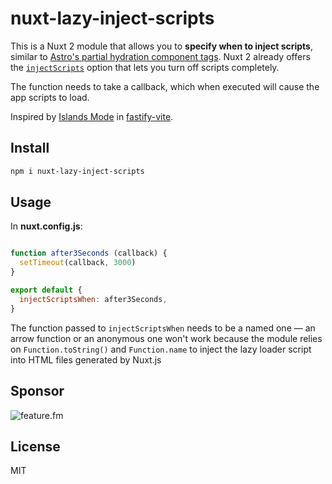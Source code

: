# nuxt-lazy-inject-scripts

This is a Nuxt 2 module that allows you to **specify when to inject scripts**, similar to [Astro's partial hydration component tags](https://docs.astro.build/core-concepts/component-hydration/). Nuxt 2 already offers the [`injectScripts`](https://nuxtjs.org/docs/configuration-glossary/configuration-render/#injectscripts) option that lets you turn off scripts completely.

The function needs to take a callback, which when executed will cause the app scripts to load.

Inspired by [Islands Mode](https://fastify-vite.dev/guide/island-mode.html) in [fastify-vite](https://fastify-vite.dev/).

## Install

```bash
npm i nuxt-lazy-inject-scripts
```

## Usage

In **nuxt.config.js**:

```js

function after3Seconds (callback) {
  setTimeout(callback, 3000)
}

export default {
  injectScriptsWhen: after3Seconds,
}
```

The function passed to `injectScriptsWhen` needs to be a named one — an arrow function or an anonymous one won't work because the module relies on `Function.toString()` and `Function.name` to inject the lazy loader script into HTML files generated by Nuxt.js

## Sponsor

![feature.fm](https://user-images.githubusercontent.com/12291/138519865-b85847ab-fe8f-4956-90ca-96058129f20e.png)

## License 

MIT